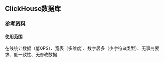 
## ClickHouse数据库

### [参考资料](https://clickhouse.tech/docs/zh/)

#### 使用范围
  在线统计数据（低QPS）、宽表（多维度）、数字居多（少字符串类型）、无事务要求、低一致性、无修改数据